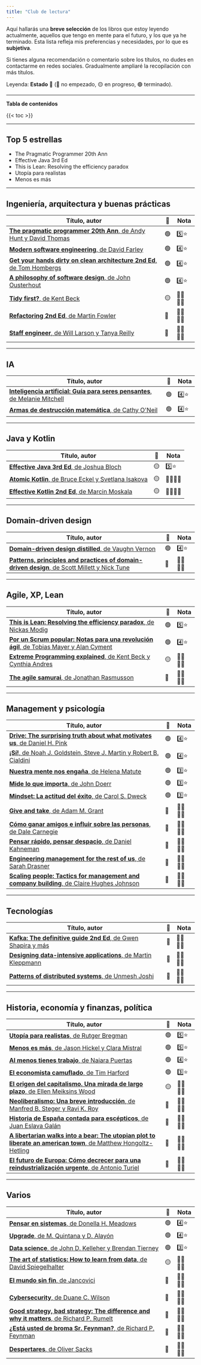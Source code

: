 ```yaml
---
title: "Club de lectura"
---
```


Aquí hallarás una **breve selección** de los libros que estoy leyendo actualmente, aquellos que tengo en mente para el futuro, y los que ya he terminado. Esta lista refleja mis preferencias y necesidades, por lo que es **subjetiva**.

Si tienes alguna recomendación o comentario sobre los títulos, no dudes en contactarme en redes sociales. Gradualmente ampliaré la recopilación con más títulos.

Leyenda: **Estado** 🚦 (🔴 no empezado, 🟡 en progreso, 🟢 terminado).

---

**Tabla de contenidos**

{{< toc >}}

---

## Top 5 estrellas

* The Pragmatic Programmer 20th Ann
* Effective Java 3rd Ed
* This is Lean: Resolving the efficiency paradox
* Utopía para realistas
* Menos es más

---

## Ingeniería, arquitectura y buenas prácticas

| Título, autor | 🚦 | Nota |
|---------------|----|------|
|[**The pragmatic programmer 20th Ann**, de Andy Hunt y David Thomas](https://www.goodreads.com/book/show/60633459-the-pragmatic-programmer-20th-anniversary-edition-your-journey-to-maste)|🟢|5️⃣⭐|
|[**Modern software engineering**, de David Farley](https://www.goodreads.com/book/show/57345270-modern-software-engineering)|🟢|4️⃣⭐|
|[**Get your hands dirty on clean architecture 2nd Ed**, de Tom Hombergs](https://leanpub.com/get-your-hands-dirty-on-clean-architecture/)|🟢|4️⃣⭐|
|[**A philosophy of software design**, de John Ousterhout](https://www.goodreads.com/book/show/39996759-a-philosophy-of-software-design)|🟢|4️⃣⭐|
|[**Tidy first?**, de Kent Beck](https://www.goodreads.com/book/show/171691901-tidy-first)|🟡|🤷‍♀️🤷‍♀️|
|[**Refactoring 2nd Ed**, de Martin Fowler](https://www.refactoring.com/)|🔴|🤷‍♀️🤷‍♀️|
|[**Staff engineer**, de Will Larson y Tanya Reilly](https://www.goodreads.com/book/show/56481725-staff-engineer)|🔴|🤷‍♀️🤷‍♀️|

---

## IA

| Título, autor | 🚦 | Nota |
|---------------|----|------|
|[**Inteligencia artificial: Guía para seres pensantes**, de Melanie Mitchell](https://www.goodreads.com/book/show/210808890-inteligencia-artificial)|🟢|4️⃣⭐|
|[**Armas de destrucción matemática**, de Cathy O'Neil](https://www.goodreads.com/book/show/38338491-armas-de-destrucci-n-matem-tica)|🟢|4️⃣⭐|

---

## Java y Kotlin

| Título, autor | 🚦 | Nota |
|---------------|----|------|
|[**Effective Java 3rd Ed**, de Joshua Bloch](https://www.goodreads.com/book/show/105099.Effective_Java_)|🟡|5️⃣⭐|
|[**Atomic Kotlin**, de Bruce Eckel y Svetlana Isakova](https://leanpub.com/AtomicKotlin)|🟡|🤷‍♀️🤷‍♀️|
|[**Effective Kotlin 2nd Ed**, de Marcin Moskala](https://leanpub.com/effectivekotlin)|🟡|🤷‍♀️🤷‍♀️|

---

## Domain-driven design

| Título, autor | 🚦 | Nota |
|---------------|----|------|
|[**Domain-driven design distilled**, de Vaughn Vernon](https://www.goodreads.com/book/show/28602719-domain-driven-design-distilled)|🟢|4️⃣⭐|
|[**Patterns, principles and practices of domain-driven design**, de Scott Millett y Nick Tune](https://www.goodreads.com/book/show/25531393-patterns-principles-and-practices-of-domain-driven-design)|🔴|🤷‍♀️🤷‍♀️|

---

## Agile, XP, Lean

| Título, autor | 🚦 | Nota |
|---------------|----|------|
|[**This is Lean: Resolving the efficiency paradox**, de Nickas Modig](https://www.goodreads.com/book/show/17060202-this-is-lean)|🟢|5️⃣⭐|
|[**Por un Scrum popular: Notas para una revolución ágil**, de Tobias Mayer y Alan Cyment](https://www.goodreads.com/book/show/24606269-por-un-scrum-popular)|🟢|4️⃣⭐|
|[**Extreme Programming explained**, de Kent Beck y Cynthia Andres](https://www.goodreads.com/book/show/67833.Extreme_Programming_Explained)|🟡|🤷‍♀️🤷‍♀️|
|[**The agile samurai**, de Jonathan Rasmusson](https://www.goodreads.com/book/show/8248700-the-agile-samurai)|🔴|🤷‍♀️🤷‍♀️|

---

## Management y psicología

| Título, autor | 🚦 | Nota |
|---------------|----|------|
|[**Drive: The surprising truth about what motivates us**, de Daniel H. Pink](https://www.goodreads.com/book/show/6452796-drive)|🟢|4️⃣⭐|
|[**¡Sí!**, de Noah J. Goldstein, Steve J. Martin y Robert B. Cialdini](https://www.goodreads.com/book/show/13226702-s)|🟢|4️⃣⭐|
|[**Nuestra mente nos engaña**, de Helena Matute](https://www.goodreads.com/book/show/51107412-nuestra-mente-nos-enga-a)|🟢|3️⃣⭐|
|[**Mide lo que importa**, de John Doerr](https://www.goodreads.com/book/show/42419870-mide-lo-que-importa)|🟢|3️⃣⭐|
|[**Mindset: La actitud del éxito**, de Carol S. Dweck](https://www.goodreads.com/book/show/31392820-mindset-la-actitud-del-xito)|🟢|3️⃣⭐|
|[**Give and take**, de Adam M. Grant](https://www.goodreads.com/book/show/16158498-give-and-take)|🔴|🤷‍♀️🤷‍♀️|
|[**Cómo ganar amigos e influir sobre las personas**, de Dale Carnegie](https://www.goodreads.com/book/show/730797.C_mo_ganar_amigos_y_influir_sobre_las_personas)|🔴|🤷‍♀️🤷‍♀️|
|[**Pensar rápido, pensar despacio**, de Daniel Kahneman](https://www.goodreads.com/book/show/38228086-pensar-r-pido-pensar-despacio)|🔴|🤷‍♀️🤷‍♀️|
|[**Engineering management for the rest of us**, de Sarah Drasner](https://www.goodreads.com/book/show/58502800-engineering-management-for-the-rest-of-us)|🔴|🤷‍♀️🤷‍♀️|
|[**Scaling people: Tactics for management and company building**, de Claire Hughes Johnson](https://www.goodreads.com/book/show/63063173-scaling-people)|🔴|🤷‍♀️🤷‍♀️|

---

## Tecnologías

| Título, autor | 🚦 | Nota |
|---------------|----|------|
|[**Kafka: The definitive guide 2nd Ed**, de Gwen Shapira y más](https://www.goodreads.com/book/show/61215962-kafka)|🔴|🤷‍♀️🤷‍♀️|
|[**Designing data-intensive applications**, de Martin Kleppmann](https://www.goodreads.com/book/show/23463279-designing-data-intensive-applications)|🔴|🤷‍♀️🤷‍♀️|
|[**Patterns of distributed systems**, de Unmesh Joshi](https://www.goodreads.com/book/show/123018982-patterns-of-distributed-systems-addison-wesley-signature-series)|🔴|🤷‍♀️🤷‍♀️|

---

## Historia, economía y finanzas, política

| Título, autor | 🚦 | Nota |
|---------------|----|------|
|[**Utopía para realistas**, de Rutger Bregman](https://www.goodreads.com/book/show/34651610-utop-a-para-realistas)|🟢|5️⃣⭐|
|[**Menos es más**, de Jason Hickel y Clara Mistral](https://www.goodreads.com/book/show/144573181-menos-es-m-s)|🟢|5️⃣⭐|
|[**Al menos tienes trabajo**, de Naiara Puertas](https://www.goodreads.com/book/show/49656893-al-menos-tienes-trabajo)|🟢|4️⃣⭐|
|[**El economista camuflado**, de Tim Harford](https://www.goodreads.com/book/show/42102458-el-economista-camuflado-la-economia-de-las-peque-as-cosas)|🟢|3️⃣⭐|
|[**El origen del capitalismo. Una mirada de largo plazo**, de Ellen Meiksins Wood](https://www.goodreads.com/book/show/57667005-el-origen-del-capitalismo-una-mirada-de-largo-plazo)|🟡|🤷‍♀️🤷‍♀️|
|[**Neoliberalismo: Una breve introducción**, de Manfred B. Steger y Ravi K. Roy](https://www.goodreads.com/book/show/60041272-neoliberalismo)|🔴|🤷‍♀️🤷‍♀️|
|[**Historia de España contada para escépticos**, de Juan Eslava Galán](https://www.goodreads.com/book/show/6922282-historia-de-espa-a-contada-para-esc-pticos)|🔴|🤷‍♀️🤷‍♀️|
|[**A libertarian walks into a bear: The utopian plot to liberate an american town**, de Matthew Hongoltz-Hetling](https://www.goodreads.com/book/show/50358538-a-libertarian-walks-into-a-bear)|🔴|🤷‍♀️🤷‍♀️|
|[**El futuro de Europa: Cómo decrecer para una reindustrialización urgente**, de Antonio Turiel](https://www.goodreads.com/book/show/218169167-el-futuro-de-europa)|🔴|🤷‍♀️🤷‍♀️|

---

## Varios

| Título, autor | 🚦 | Nota |
|---------------|----|------|
|[**Pensar en sistemas**, de Donella H. Meadows](https://www.goodreads.com/book/show/60861368-pensar-en-sistemas-un-manual-de-iniciaci-n)|🟢|4️⃣⭐|
|[**Upgrade**, de M. Quintana y D. Alayón](https://www.goodreads.com/book/show/61211996)|🟢|4️⃣⭐|
|[**Data science**, de John D. Kelleher y Brendan Tierney](https://www.goodreads.com/book/show/36722689-data-science)|🟢|3️⃣⭐|
|[**The art of statistics: How to learn from data**, de David Spiegelhalter](https://www.goodreads.com/book/show/43722897-the-art-of-statistics)|🟡|🤷‍♀️🤷‍♀️|
|[**El mundo sin fin**, de Jancovici](https://www.goodreads.com/book/show/63882950-el-mundo-sin-fin)|🔴|🤷‍♀️🤷‍♀️|
|[**Cybersecurity**, de Duane C. Wilson](https://www.goodreads.com/book/show/59706156-cybersecurity)|🔴|🤷‍♀️🤷‍♀️|
|[**Good strategy, bad strategy: The difference and why it matters**, de Richard P. Rumelt](https://www.goodreads.com/book/show/11721966-good-strategy-bad-strategy)|🔴|🤷‍♀️🤷‍♀️|
|[**¿Está usted de broma Sr. Feynman?**, de Richard P. Feynman](https://www.goodreads.com/book/show/17697251-est-usted-de-broma-sr-feynman)|🔴|🤷‍♀️🤷‍♀️|
|[**Despertares**, de Oliver Sacks](https://www.goodreads.com/book/show/80051.Despertares)|🔴|🤷‍♀️🤷‍♀️|
